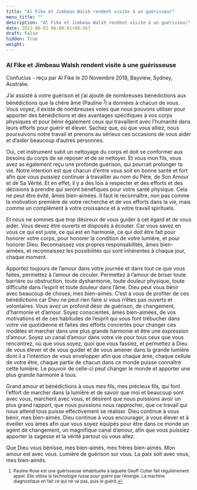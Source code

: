 ```yaml
---
title: "Al Fike et Jimbeau Walsh rendent visite à un guérisseur"
menu_title: ""
description: "Al Fike et Jimbeau Walsh rendent visite à un guérisseur"
date: 2022-06-01 06:00:01+00:567
draft: False
hidden: True
weight:
---
```

### Al Fike et Jimbeau Walsh rendent visite à une guérisseuse

Confucius - reçu par Al Fike le 20 Novembre 2018, Bayview, Sydney, Australie.

J’ai assisté à votre guérison et j’ai ajouté de nombreuses bénédictions aux bénédictions que la chère âme (Pauline <sup id=”a1”>[1](#f1)</sup>) a données à chacun de vous. Vous voyez, il existe de nombreuses voies que nous pouvons utiliser pour apporter des bénédictions et des avantages spécifiques à vos corps physiques et pour bénir également ceux qui travaillent avec l’humanité dans leurs efforts pour guérir et élever. Sachez que, où que vous alliez, nous poursuivons notre travail et prenons au sérieux ces occasions de vous aider et d’aider beaucoup d’autres personnes.

Oui, cet instrument subit un nettoyage du corps et doit se conformer aux besoins du corps de se reposer et de se nettoyer. Et vous mon fils, vous avez as également reçu une profonde guérison, qui pourrait prolonger ta vie. Notre intention est que chacun d’entre vous soit en bonne santé et fort afin que vous puissiez continuer à travailler au nom du Père, de Son Amour et de Sa Vérité. Et en effet, il y a des lois à respecter et des efforts et des décisions à prendre qui seront bénéfiques pour votre santé physique. Cela ne peut être évité, âmes bien-aimées. Il faut le reconnaître, non pas comme la motivation première de votre recherche et de vos efforts dans la vie, mais comme un complément à votre croissance et à votre travail spirituels.

Et nous ne sommes que trop désireux de vous guider à cet égard et de vous aider. Vous devez être ouverts et disposés à écouter. Car vous savez en vous ce qui est juste, ce qui est en harmonie, ce qui doit être fait pour honorer votre corps, pour honorer la condition de votre lumière, et pour honorer Dieu. Reconnaissez vos propres responsabilités, âmes bien-aimées, et reconnaissez les possibilités qui sont inhérentes à chaque jour, chaque moment.

Apportez toujours de l’amour dans votre journée et dans tout ce que vous faites, permettez à l’amour de circuler. Permettez à l’amour de briser toute barrière ou obstruction, toute dysharmonie, toute douleur physique, toute difficulté dans l’esprit et toute douleur dans l’âme. Dieu peut vous bénir avec beaucoup de choses, mes bien-aimés. C’est à vous de profiter de ces bénédictions car Dieu ne peut rien faire si vous n’êtes pas ouverts et volontaires. Vous avez un profond désir de guérison, de changement, d’harmonie et d’amour. Soyez conscientes, âmes bien-aimées, de vos motivations et de ces habitudes de l’esprit qui vous font trébucher dans votre vie quotidienne et faites des efforts concertés pour changer ces modèles et marcher dans une plus grande harmonie et être une expression d’amour. Soyez un canal d’amour dans votre vie pour tous ceux que vous rencontrez, où que vous soyez, quoi que vous fassiez, et permettez à Dieu de vous élever et de vous guider et de vous amener dans la grande lumière dont il a l’intention de vous envelopper afin que chaque âme, chaque cellule de votre être, chaque partie de chacun dans ce monde puisse connaître cette lumière. Le pouvoir de celle-ci peut changer le monde et apporter une plus grande harmonie à tous.

Grand amour et bénédictions à vous mes fils, mes précieux fils, qui font l’effort de marcher dans la lumière et de savoir que moi et beaucoup sont avec vous, marchent avec vous, et désirent que nous puissions avoir un plus grand rapport, que nous puissions nous rapprocher, que ce travail qui nous attend tous puisse effectivement se réaliser. Dieu continue à vous bénir, mes bien-aimés. Dieu continue à vous encourager, à vous élever et à éveiller vos âmes afin que vous soyez équipés pour être dans ce monde un agent de changement, un magnifique canal d’amour, afin que vous puissiez apporter la sagesse et la vérité partout où vous allez.

Que Dieu vous bénisse, mes bien-aimés, mes frères bien-aimés. Mon amour est avec vous. Lumière de guérison sur vous. La paix soit avec vous, mes bien-aimés.
<small>

1. <large id=”f1”> Pauline Rose est une guérisseuse inhabituelle à laquelle Geoff Cutler fait régulièrement appel. Elle utilise la technologie russe pour guérir par l’énergie. La machine diagnostique en fait ce qui ne va pas, puis le guérit.[↩](#a1)
